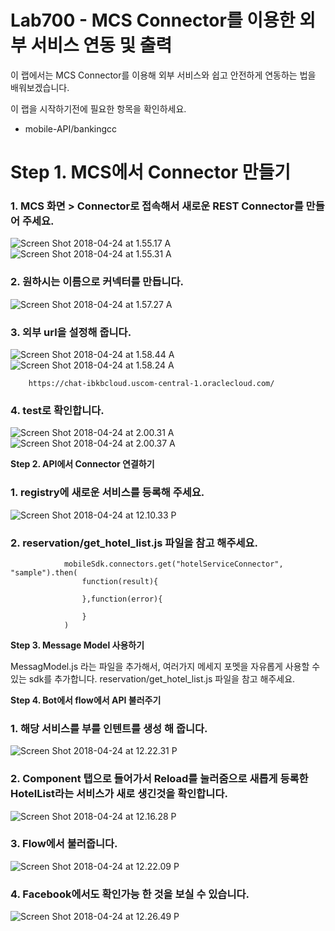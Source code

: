 Lab700 - MCS Connector를 이용한 외부 서비스 연동 및 출력
======


이 랩에서는 MCS Connector를 이용해 외부 서비스와 쉽고 안전하게 연동하는 법을 배워보겠습니다. 

이 랩을 시작하기전에 필요한 항목을 확인하세요.
- mobile-API/bankingcc
 

**Step 1. MCS에서 Connector 만들기**
=======
### 1. MCS 화면 > Connector로 접속해서 새로운 REST Connector를 만들어 주세요.

![Screen Shot 2018-04-24 at 1.55.17 A](media/15245025401386/Screen%20Shot%202018-04-24%20at%201.55.17%20AM.png)
![Screen Shot 2018-04-24 at 1.55.31 A](media/15245025401386/Screen%20Shot%202018-04-24%20at%201.55.31%20AM.png)

### 2. 원하시는 이름으로 커넥터를 만듭니다.
![Screen Shot 2018-04-24 at 1.57.27 A](media/15245025401386/Screen%20Shot%202018-04-24%20at%201.57.27%20AM.png)


### 3. 외부 url을 설정해 줍니다.

![Screen Shot 2018-04-24 at 1.58.44 A](media/15245025401386/Screen%20Shot%202018-04-24%20at%201.58.44%20AM.png)![Screen Shot 2018-04-24 at 1.58.24 A](media/15245025401386/Screen%20Shot%202018-04-24%20at%201.58.24%20AM.png)

        https://chat-ibkbcloud.uscom-central-1.oraclecloud.com/
        
        
### 4. test로 확인합니다. 

![Screen Shot 2018-04-24 at 2.00.31 A](media/15245025401386/Screen%20Shot%202018-04-24%20at%202.00.31%20AM.png)
![Screen Shot 2018-04-24 at 2.00.37 A](media/15245025401386/Screen%20Shot%202018-04-24%20at%202.00.37%20AM.png)

**Step 2. API에서 Connector 연결하기**

### 1. registry에 새로운 서비스를 등록해 주세요.
![Screen Shot 2018-04-24 at 12.10.33 P](media/15245392094784/Screen%20Shot%202018-04-24%20at%2012.10.33%20PM.png)

 
### 2. reservation/get_hotel_list.js 파일을 참고 해주세요.


                mobileSdk.connectors.get("hotelServiceConnector", "sample").then(
                    function(result){
                    
                    },function(error){
                    
                    }
                )
                    
    
**Step 3. Message Model 사용하기**

MessagModel.js 라는 파일을 추가해서, 여러가지 메세지 포멧을 자유롭게 사용할 수 있는 sdk를 추가합니다. 
reservation/get_hotel_list.js 파일을 참고 해주세요.

**Step 4. Bot에서 flow에서 API 불러주기**

### 1. 해당 서비스를 부를 인텐트를 생성 해 줍니다.
![Screen Shot 2018-04-24 at 12.22.31 P](media/15245392094784/Screen%20Shot%202018-04-24%20at%2012.22.31%20PM.png)


### 2. Component 탭으로 들어가서 Reload를 눌러줌으로 새롭게 등록한 HotelList라는 서비스가 새로 생긴것을 확인합니다. 

![Screen Shot 2018-04-24 at 12.16.28 P](media/15245392094784/Screen%20Shot%202018-04-24%20at%2012.16.28%20PM.png)


### 3. Flow에서 불러줍니다.

![Screen Shot 2018-04-24 at 12.22.09 P](media/15245392094784/Screen%20Shot%202018-04-24%20at%2012.22.09%20PM.png)


### 4. Facebook에서도 확인가능 한 것을 보실 수 있습니다.

![Screen Shot 2018-04-24 at 12.26.49 P](media/15245392094784/Screen%20Shot%202018-04-24%20at%2012.26.49%20PM.png)

